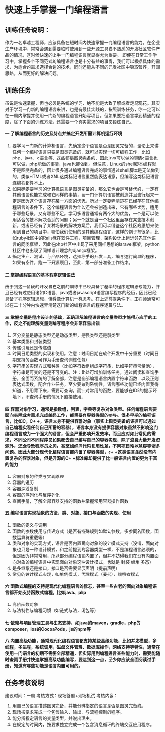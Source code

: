 # 快速上手掌握一门编程语言
## 训练任务说明：
作为一名卓越工程师，应该具备在短时间内快速掌握一门编程语言的能力。在企业生产环境中，常常会遇到需要临时使用到一些开源工具或不熟悉的开发社区软件产品的情况，这时候快速的上手一门编程语言就显得尤为重要。
即便在日常工作学习中，掌握多个不同范式的编程语言也是十分有益的事情，我们可以根据具体的需求，为适合的需求选择合适的技术，同时还能从不同的开发社区中吸取营养，开阔思路，从而更好的解决问题。

## 训练任务
虽说是快速掌握，但也必须是系统的学习，绝不能是大致了解或者走马观花。其实对于学习一门新的编程语言来讲，也是有最佳实践的，按照训练任务，你一定可以在一周内掌握并使用一门新的编程语言开始写项目。但如果要把语言学到精通的程度，除了下面的训练方法，还需要一个真实需求的项目来锻炼自己。
#### 一 了解编程语言的历史及特点并搞定开发所需计算机运行环境
1. 要学习一门新的计算机语言，先确定这个语言是否是图灵完备的，理论上来讲任何一个编程语言只要是图灵完备的，就可以实现一切可编程工作，比如php、java、c语言等，这些都是图灵完备的，因此java可以做的事情c语言也可以做，php能做的事情，java也能做到。但注意，Linux的shell脚本编程就不是图灵完备的，因此很多通过编程语言完成的事情通过shell脚本是无法做到的，类似HTML或者XML这类标记语言虽然能表达语意，但编写这类标记语言连编程都算不上。
2. 如果确定要学习的计算机语言是图灵完备的，那么它也会是可替代的，一定有其他语言也能完成和它同样的事情，而一门计算机语言被创造并且流行起来一定是因为这个语言存在某一方面的优势。所以一定要弄清楚在已经存在其他编程语言的条件下，这个编程语言为什么还会被创造出来，它有哪些优势，适用于哪些场景，又有哪些不足。学习多语言通常有两个大的优势，一个是可以使用适合的技术解决合适的问题；另一个就是当一个社区里面存在某些技术创新，或者已经有了某种场景的解决方案后，我们可以借鉴这个社区的思想来使用到自己的项目中，哪怕我们使用的是其他编程语言，这样的例子有很多，比如ruby社区中的Rails就在软件工程，项目管理，架构设计上远远领先其他语言的同类框架，因此在php社区中出现了采用同样思想的laravel框架，python社区中也出现了同样设计理念的django框架。
3. 搞定生产、测试、与产品环境，选择称手的开发工具，编写运行简单的程序，如果有条件，跑一下开源项目，至此，第一部分准备工作结束。

#### 二 掌握编程语言的基本程序逻辑语法
由于到这一阶段的开发者在之前的训练中已经具备了基本的程序逻辑思考能力，并且已经有过使用诸如C语言、java或者javascript语言编写程序的经历，因此已经具备了程序逻辑思想，懂得像计算机一样思考。在上述前提条件下，工程师通常可以在二十分钟内快速弄清楚这门新的编程语言的程序逻辑与法。

####  三 掌握变量是程序设计的基础，正确理解编程语言的变量类型才能得心应手的工作，反之不能理解变量则编写程序会非常容易出错
1. 区分变量是静态类型还是动态类型，是强类型还是弱类型
2. 基本类型和封装类型
3. 传递引用还是传递值
4. 时间日期类型的实现和使用。注意：时间日期在软件开发中十分重要（时间日期支持的函数可作为手册查询训练任务）
5. 字符串的实现方式和种类（比如字符数组组成字符串，比如字符串常量池），字符串是可变的还是不可变的。注：此处可增加训练任务，通过阅读和查询手册，全面而系统的了解全部，注意是全部编程语言内置字符串函数，以及正则表达式函数，配合作业任务，至少要做到系统性，语言哪些功能已经内置我得知道，不用背下来，需要可查询，而针对常用的函数，要能够在IDE的提示环境下，不查询手册的情况下直接使用。

#### 四 容器对象学习，通常是指数组，列表，字典等复杂对象类型。任何编程语言要面向实际业务需求完成编码工作，都需要有容器类型的参与。很多早期的编程语言，比如C，C+ +，语言本身不提供容器对象（事实上图灵完备的语言可以通过自己编程实现任何自己所需的容器），语言本身没有提供容器对象虽然不影响这门编程语言成为一个强大的语言，但会严重影响开发效率，而且应对如此常见的需求，不同公司不同程序员如果都去自己编写自己的容器实现，除了浪费大量开发资源外，还会导致程序员之间，甚至组织间代码复用性差，不同项目难以兼容等诸多问题。因此大部分现代化编程语言都内置了容器类型，c+ +这类语言虽然没有内置复杂的容器对象，但是开源的C+ +标准库却提供了比一般语言内置的更为丰富的能力
1. 容器对象的种类与实现原理
2. 容器的遍历
3. 容器深浅复制
4. 容器的序列化与反序列化
5. 查阅手册，了解全部容器支持的函数并掌握常用容器操作函数

#### 五 编程语言实现抽象的方法、类、对象、接口与函数的实现、使用
1. 函数的定义与调用
2. 函数的参数使用与传递方式（是否有特殊规则如默认参数，多参同名函数，函数运算符重载等）
3. 类和对象的实现方式，语言是否内置面向对象的设计模式支持（没错，面向对象也只是一种设计模式，和之前提到的容器类型一样，不是编程语言必须的，但是因为非常常用，所以部分编程语言内置了，但并不妨碍我们在没有内置面向对象的编程语言中实现面向对象这种设计模式，也就是 封装 继承 多态）
4. 是多继承还是接口，接口是否需要显示声明（提前声明）
5. 常见的设计模式实现，如单例模式，代理模式（委托），观察者模式

#### 六 函数式编程的支持是现代化编程语言的标志，甚至一些古老的面向对象编程语言都开始支持函数式编程，比如java、php
1. 高阶函数对象
2. 与法特性与编程习惯（如链式与法，闭包等）

#### 七 依赖与项目管理工具与生态支持，如java的maven，gradle，php的composer，ios的CocoaPods，js的npm等

#### 八 内置高级功能，通常现代化编程语言都支持某些高级功能，比如并发模型，多线程，多进程，系统调用，磁盘文件管理、数据库操作，网络支持等特性，通常在使用一门语言的初期不需要全部精通，但实际用到编程语言某些能力时，需要能随时查阅手册并快速掌握高级功能编写，要达到这一点，至少你应该全面阅读过手册，知道有哪些功能是语言内置可用的。


## 任务考核说明
建议时间：一周
考核方式：现场答题+现场机试
考核内容：
1. 用自己的语言描述图灵完备，并能分辨指定的语言是否是图灵完备的。
2. 现场按要求完成一个包含输入、输出，与流程控制的程序。
3. 能分辨指定语言的变量类型，并说出理由。
4. 在规定的时间内，按要求独立完成一个包含消息循环的终端交互应用程序。